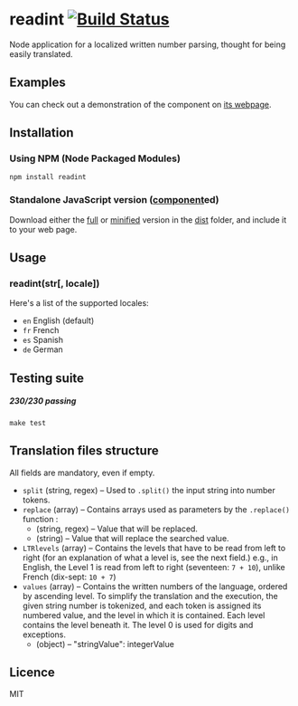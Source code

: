 readint [![Build Status](https://travis-ci.org/nmussy/readint.png?branch=master)](https://travis-ci.org/nmussy/readint)
=======

Node application for a localized written number parsing, thought for being easily translated.

Examples
--------

You can check out a demonstration of the component on [its webpage](http://nmussy.github.io/readint/).

Installation
------------

### Using NPM (Node Packaged Modules)

	npm install readint

### Standalone JavaScript version ([component](https://github.com/component/component)ed)

Download either the [full](dist/readint.js) or [minified](dist/readint.min.js) version in the [dist](https://github.com/nmussy/readint/tree/master/dist) folder, and include it to your web page.

Usage
-----

### readint(str[, locale])

Here's a list of the supported locales:

* `en` English (default)
* `fr` French
* `es` Spanish
* `de` German

Testing suite
-------------

##### 230/230 passing

    make test

Translation files structure
---------------------------

All fields are mandatory, even if empty.

* `split` (string, regex) – Used to `.split()` the input string into number tokens.
* `replace` (array) – Contains arrays used as parameters by the `.replace()` function :
    * (string, regex) – Value that will be replaced.
    * (string) – Value that will replace the searched value.
* `LTRlevels` (array) – Contains the levels that have to be read from left to right (for an explanation of what a level is, see the next field.) 
    e.g., in English, the Level 1 is read from left to right (seventeen: `7 + 10`), unlike French (dix-sept: `10 + 7`)
* `values` (array) – Contains the written numbers of the language, ordered by ascending level. To simplify the translation and the execution, the given string number is tokenized, and each token is assigned its numbered value, and the level in which it is contained. Each level contains the level beneath it. The level 0 is used for digits and exceptions.
    * (object) – "stringValue": integerValue

Licence
-------

MIT
